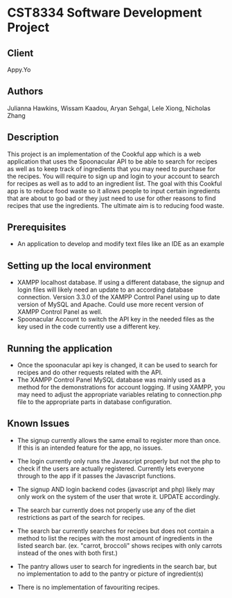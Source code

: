 # CST8334 Software Development Project
## Client
Appy.Yo

## Authors
Julianna Hawkins,
Wissam Kaadou,
Aryan Sehgal,
Lele Xiong,
Nicholas Zhang

## Description
This project is an implementation of the Cookful app which is a web application that uses the Spoonacular API to be able to search for recipes as well as to keep track of ingredients that you may need to purchase for the recipes. You will require to sign up and login to your account to search for recipes as well as to add to an ingredient list. The goal with this Cookful app is to reduce food waste so it allows people to input certain ingredients that are about to go bad or they just need to use for other reasons to find recipes that use the ingredients. The ultimate aim is to reducing food waste.

## Prerequisites
- An application to develop and modify text files like an IDE as an example

## Setting up the local environment
- XAMPP localhost database. If using a different database, the signup and login files will likely need an update to an according database connection. Version 3.3.0 of the XAMPP Control Panel using up to date version of MySQL and Apache. Could use more recent version of XAMPP Control Panel as well.
- Spoonacular Account to switch the API key in the needed files as the key used in the code currently use a different key.
  
## Running the application
- Once the spoonacular api key is changed, it can be used to search for recipes and do other requests related with the API.
- The XAMPP Control Panel MySQL database was mainly used as a method for the demonstrations for account logging. If using XAMPP, you may need to adjust the appropriate variables relating to connection.php file to the appropriate parts in database configuration.

## Known Issues 
- The signup currently allows the same email to register more than once. If this is an intended feature for the app, no issues.

- The login currently only runs the Javascript properly but not the php to check if the users are actually registered. Currently lets everyone through to the app if it passes the Javascript functions.

- The signup AND login backend codes (javascript and php) likely may only work on the system of the user that wrote it. UPDATE accordingly.

- The search bar currently does not properly use any of the diet restrictions as part of the search for recipes.

- The search bar currently searches for recipes but does not contain a method to list the recipes with the most amount of ingredients in the listed search bar. (ex. "carrot, broccoli" shows recipes with only carrots instead of the ones with both first.)

- The pantry allows user to search for ingredients in the search bar, but no implementation to add to the pantry or picture of ingredient(s)

- There is no implementation of favouriting recipes.
